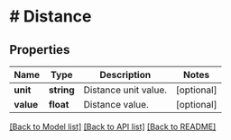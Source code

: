 # # Distance

## Properties

Name | Type | Description | Notes
------------ | ------------- | ------------- | -------------
**unit** | **string** | Distance unit value. | [optional]
**value** | **float** | Distance value. | [optional]

[[Back to Model list]](../../README.md#models) [[Back to API list]](../../README.md#endpoints) [[Back to README]](../../README.md)

